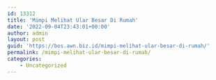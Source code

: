```yaml
---
id: 13312
title: 'Mimpi Melihat Ular Besar Di Rumah'
date: '2022-09-04T23:43:01+00:00'
author: admin
layout: post
guid: 'https://bos.awn.biz.id/mimpi-melihat-ular-besar-di-rumah/'
permalink: /mimpi-melihat-ular-besar-di-rumah/
categories:
    - Uncategorized
---
```


